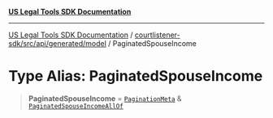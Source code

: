 [**US Legal Tools SDK Documentation**](../../../../../../README.md)

***

[US Legal Tools SDK Documentation](../../../../../../README.md) / [courtlistener-sdk/src/api/generated/model](../README.md) / PaginatedSpouseIncome

# Type Alias: PaginatedSpouseIncome

> **PaginatedSpouseIncome** = [`PaginationMeta`](../interfaces/PaginationMeta.md) & [`PaginatedSpouseIncomeAllOf`](PaginatedSpouseIncomeAllOf.md)
